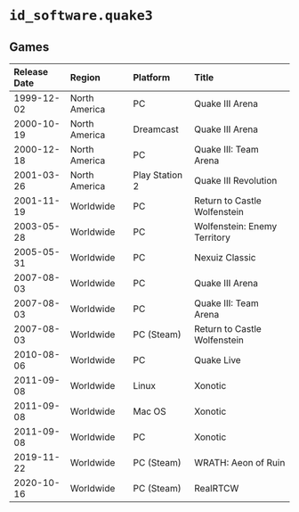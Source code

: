 # `id_software.quake3`

## Games
| Release Date | Region | Platform | Title |
| :----------- | :----- | :------- | :---- |
| 1999-12-02 | North America | PC | Quake III Arena |
| 2000-10-19 | North America | Dreamcast | Quake III Arena |
| 2000-12-18 | North America | PC | Quake III: Team Arena |
| 2001-03-26 | North America | Play Station 2 | Quake III Revolution |
| 2001-11-19 | Worldwide | PC | Return to Castle Wolfenstein |
| 2003-05-28 | Worldwide | PC | Wolfenstein: Enemy Territory |
| 2005-05-31 | Worldwide | PC | Nexuiz Classic |
| 2007-08-03 | Worldwide | PC | Quake III Arena |
| 2007-08-03 | Worldwide | PC | Quake III: Team Arena |
| 2007-08-03 | Worldwide | PC (Steam) | Return to Castle Wolfenstein |
| 2010-08-06 | Worldwide | PC | Quake Live |
| 2011-09-08 | Worldwide | Linux | Xonotic |
| 2011-09-08 | Worldwide | Mac OS | Xonotic |
| 2011-09-08 | Worldwide | PC | Xonotic |
| 2019-11-22 | Worldwide | PC (Steam) | WRATH: Aeon of Ruin |
| 2020-10-16 | Worldwide | PC (Steam) | RealRTCW |
